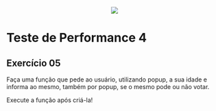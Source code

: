 <p align="center">
    <img src="https://www.infnet.edu.br/infnet/wp-content/themes/infnet.homepage//assets/img/LogoInfnetRodape.png"/>
</p>

# Teste de Performance 4

## Exercício 05

Faça uma função que pede ao usuário, utilizando popup, a sua idade e informa ao mesmo, também por popup, se o mesmo pode ou não votar.

Execute a função após criá-la!